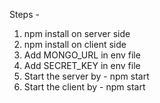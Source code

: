 Steps -

1. npm install on server side
2. npm install on client side
3. Add MONGO_URL in env file
4. Add SECRET_KEY in env file
5. Start the server by - npm start
6. Start the client by - npm start
